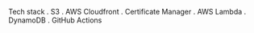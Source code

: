 




















Tech stack
. S3
. AWS Cloudfront 
. Certificate Manager
. AWS Lambda
. DynamoDB
. GitHub Actions 
